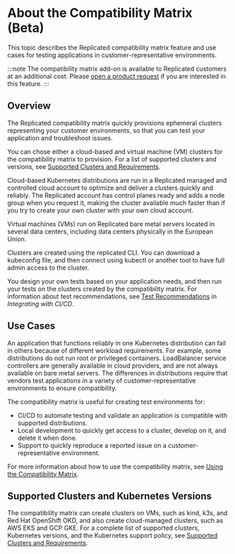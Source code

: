 # About the Compatibility Matrix (Beta)
This topic describes the Replicated compatibility matrix feature and use cases for testing applications in customer-representative environments.

:::note
The compatibility matrix add-on is available to Replicated customers at an additional cost. Please [open a product request](https://vendor.replicated.com/support?requestType=feature&productArea=vendor) if you are interested in this feature. 
:::

## Overview

The Replicated compatibility matrix quickly provisions ephemeral clusters representing your customer environments, so that you can test your application and troubleshoot issues.

You can chose either a cloud-based and virtual machine (VM) clusters for the compatibility matrix to provision. For a list of supported clusters and versions, see [Supported Clusters and Requirements](testing-supported-clusters).

Cloud-based Kubernetes distributions are run in a Replicated managed and controlled cloud account to optimize and deliver a clusters quickly and reliably. The Replicated account has control planes ready and adds a node group when you request it, making the cluster available much faster than if you try to create your own cluster with your own cloud account.

Virtual machines (VMs) run on Replicated bare metal servers located in several data centers, including data centers physically in the European Union.

Clusters are created using the replicated CLI. You can download a kubeconfig file, and then connect using kubectl or another tool to have full admin access to the cluster.

You design your own tests based on your application needs, and then run your tests on the clusters created by the compatibility matrix. For information about test recommendations, see [Test Recommendations](ci-overview#test-recommendations) in _Integrating with CI/CD_.

## Use Cases

An application that functions reliably in one Kubernetes distribution can fail in others because of different workload requirements. For example, some distributions do not run root or privileged containers. LoadBalancer service controllers are generally available in cloud providers, and are not always available on bare metal servers. The differences in distributions require that vendors test applications in a variety of customer-representative environments to ensure compatibility.

The compatibility matrix is useful for creating test environments for:

- CI/CD to automate testing and validate an application is compatible with supported distributions.
- Local development to quickly get access to a cluster, develop on it, and delete it when done.
- Support to quickly reproduce a reported issue on a customer-representative environment.

For more information about how to use the compatibility matrix, see [Using the Compatibility Matrix](testing-how-to).

## Supported Clusters and Kubernetes Versions

The compatibility matrix can create clusters on VMs, such as kind, k3s, and Red Hat OpenShift OKD, and also create cloud-managed clusters, such as AWS EKS and GCP GKE. For a complete list of supported clusters, Kubernetes versions, and the Kubernetes support policy, see [Supported Clusters and Requirements](testing-supported-clusters).
